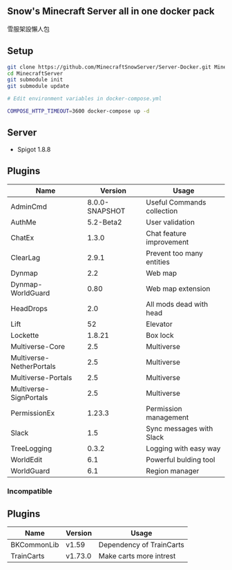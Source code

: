 Snow's Minecraft Server all in one docker pack
-----

雪服架設懶人包


## Setup

```bash
git clone https://github.com/MinecraftSnowServer/Server-Docker.git MinecraftServer
cd MinecraftServer
git submodule init
git submodule update

# Edit environment variables in docker-compose.yml

COMPOSE_HTTP_TIMEOUT=3600 docker-compose up -d
```

## Server

- Spigot 1.8.8

## Plugins

| Name                      | Version           | Usage                     |
| ------------------------- | ----------------- | ------------------------- |
| AdminCmd                  | 8.0.0-SNAPSHOT    | Useful Commands collection|
| AuthMe                    | 5.2-Beta2         | User validation           |
| ChatEx                    | 1.3.0             | Chat feature improvement  |
| ClearLag                  | 2.9.1             | Prevent too many entities |
| Dynmap                    | 2.2               | Web map                   |
| Dynmap-WorldGuard         | 0.80              | Web map extension         |
| HeadDrops                 | 2.0               | All mods dead with head   |
| Lift                      | 52                | Elevator   				|
| Lockette                  | 1.8.21            | Box lock                  |
| Multiverse-Core           | 2.5               | Multiverse	        	|
| Multiverse-NetherPortals  | 2.5               | Multiverse	        	|
| Multiverse-Portals        | 2.5               | Multiverse	        	|
| Multiverse-SignPortals    | 2.5               | Multiverse	        	|
| PermissionEx              | 1.23.3            | Permission management		|
| Slack                     | 1.5               | Sync messages with Slack  |
| TreeLogging               | 0.3.2             | Logging with easy way     |
| WorldEdit                 | 6.1               | Powerful bulding tool     |
| WorldGuard                | 6.1               | Region manager 			|

### Incompatible

## Plugins

| Name                      | Version           | Usage                     |
| ------------------------- | ----------------- | ------------------------- |
| BKCommonLib               | v1.59             | Dependency of TrainCarts  |
| TrainCarts                | v1.73.0           | Make carts more intrest	|